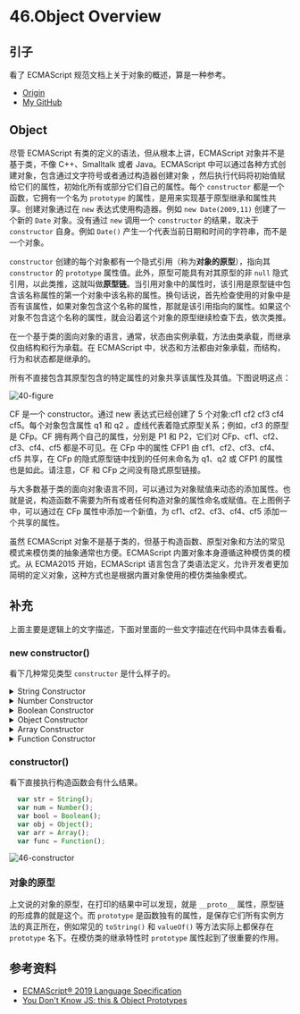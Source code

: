 # 46.Object Overview
## <a name="reason"></a> 引子
看了 ECMAScript 规范文档上关于对象的概述，算是一种参考。


- [Origin][url-origin]
- [My GitHub][url-my-github]

## <a name="object"></a> Object
尽管 ECMAScript 有类的定义的语法，但从根本上讲，ECMAScript 对象并不是基于类，不像 C++、Smalltalk 或者 Java。ECMAScript 中可以通过各种方式创建对象，包含通过文字符号或者通过构造器创建对象 ，然后执行代码将初始值赋给它们的属性，初始化所有或部分它们自己的属性。每个 `constructor` 都是一个函数，它拥有一个名为 `prototype` 的属性，是用来实现基于原型继承和属性共享。创建对象通过在 `new` 表达式使用构造器。例如 `new Date(2009,11)` 创建了一个新的 `Date` 对象。没有通过 `new` 调用一个 `constructor` 的结果，取决于 `constructor` 自身。例如 `Date()` 产生一个代表当前日期和时间的字符串，而不是一个对象。

`constructor` 创建的每个对象都有一个隐式引用（称为**对象的原型**），指向其 `constructor` 的 `prototype` 属性值。此外，原型可能具有对其原型的非 `null` 隐式引用，以此类推，这就叫做**原型链**。当引用对象中的属性时，该引用是原型链中包含该名称属性的第一个对象中该名称的属性。换句话说，首先检查使用的对象中是否有该属性，如果对象包含这个名称的属性，那就是该引用指向的属性。如果这个对象不包含这个名称的属性，就会沿着这个对象的原型继续检查下去，依次类推。

在一个基于类的面向对象的语言，通常，状态由实例承载，方法由类承载，而继承仅由结构和行为承载。在 ECMAScript 中，状态和方法都由对象承载，而结构，行为和状态都是继承的。

所有不直接包含其原型包含的特定属性的对象共享该属性及其值。下图说明这点：

![40-figure][url-local-figure]

CF 是一个 constructor。通过 new 表达式已经创建了 5 个对象:cf1 cf2 cf3 cf4 cf5。每个对象包含属性 q1 和 q2 。虚线代表着隐式原型关系；例如，cf3 的原型是 CFp。CF 拥有两个自己的属性，分别是 P1 和 P2，它们对 CFp、cf1、cf2、cf3、cf4、cf5 都是不可见。在 CFp 中的属性 CFP1 由 cf1、cf2、cf3、cf4、cf5 共享，在 CFp 的隐式原型链中找到的任何未命名为 q1、q2 或 CFP1 的属性也是如此。请注意，CF 和 CFp 之间没有隐式原型链接。

与大多数基于类的面向对象语言不同，可以通过为对象赋值来动态的添加属性。也就是说，构造函数不需要为所有或者任何构造对象的属性命名或赋值。在上图例子中，可以通过在 CFp 属性中添加一个新值，为 cf1、cf2、cf3、cf4、cf5 添加一个共享的属性。

虽然 ECMAScript 对象不是基于类的，但基于构造函数、原型对象和方法的常见模式来模仿类的抽象通常也方便。ECMAScript 内置对象本身遵循这种模仿类的模式。从 ECMA2015 开始，ECMAScript 语言包含了类语法定义，允许开发者更加简明的定义对象，这种方式也是根据内置对象使用的模仿类抽象模式。



## <a name="supply"></a> 补充
上面主要是逻辑上的文字描述，下面对里面的一些文字描述在代码中具体去看看。
### new constructor()
看下几种常见类型 `constructor` 是什么样子的。
<details>
<summary>String Constructor</summary>

```js
var str = new String("1");
console.info("str:", str);
```
![46-string][url-local-string]

</details>

<details>
<summary>Number Constructor</summary>

```js
var num = new Number(1);
console.info("num:", num);
```
![46-number][url-local-number]

</details>

<details>
<summary>Boolean Constructor</summary>

```js
var bool = new Boolean(true);
console.info("bool:", bool);
```
![46-bool][url-local-bool]

</details>

<details>
<summary>Object Constructor</summary>

```js
var obj = new Object();
console.info("obj:", obj);
```
![46-obj][url-local-obj]

</details>

<details>
<summary>Array Constructor</summary>

```js
var arr = new Array();
console.info("arr:", arr);
```
![46-arr][url-local-arr]

</details>

<details>
<summary>Function Constructor</summary>

```js
var func = new Function('console.info("func")');
console.info("func:", func);
```
![46-func][url-local-func]

</details>

### constructor()
看下直接执行构造函数会有什么结果。
```js
  var str = String();
  var num = Number();
  var bool = Boolean();
  var obj = Object();
  var arr = Array();
  var func = Function();
```
![46-constructor][url-local-constructor]

### 对象的原型
上文说的对象的原型，在打印的结果中可以发现，就是 `__proto__` 属性，原型链的形成靠的就是这个。而 `prototype` 是函数独有的属性，是保存它们所有实例方法的真正所在，例如常见的 `toString()` 和 `valueOf()` 等方法实际上都保存在 `prototype` 名下。在模仿类的继承特性时 `prototype` 属性起到了很重要的作用。




## <a name="reference"></a> 参考资料
- [ECMAScript® 2019 Language Specification][url-ecma]
- [You Don't Know JS: this & Object Prototypes][url-blog1]


[url-base]:https://xxholic.github.io/segment/images

[url-blog1]:https://github.com/getify/You-Dont-Know-JS/blob/master/this%20%26%20object%20prototypes/ch5.md
[url-ecma]:http://www.ecma-international.org/publications/standards/Ecma-262.htm


[url-local-figure]:https://xxholic.github.io/segment/images/46/figure-1.png
[url-local-string]:https://xxholic.github.io/segment/images/46/46-string.png
[url-local-number]:https://xxholic.github.io/segment/images/46/46-number.png
[url-local-bool]:https://xxholic.github.io/segment/images/46/46-bool.png
[url-local-obj]:https://xxholic.github.io/segment/images/46/46-obj.png
[url-local-arr]:https://xxholic.github.io/segment/images/46/46-arr.png
[url-local-func]:https://xxholic.github.io/segment/images/46/46-func.png
[url-local-constructor]:https://xxholic.github.io/segment/images/46/46-constructor.png


[url-origin]:https://github.com/XXHolic/segment/issues/48
[url-my-github]:https://github.com/XXHolic